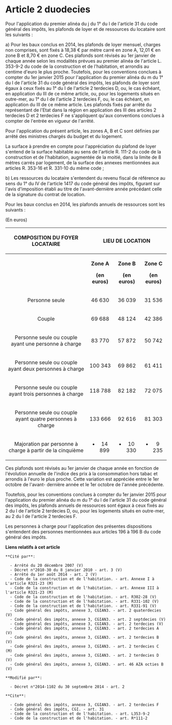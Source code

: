 # Article 2 duodecies

Pour l'application du premier alinéa du j du 1° du I de l'article 31 du code général des impôts, les plafonds de loyer et de
ressources du locataire sont les suivants : 

a) Pour les baux conclus en 2014, les plafonds de loyer mensuel, charges non comprises, sont fixés à 18,38 € par mètre carré
en zone A, 12,01 € en zone B et 8,70 € en zone C. Ces plafonds sont révisés au 1er janvier de chaque année selon les
modalités prévues au premier alinéa de l'article L. 353-9-2 du code de la construction et de l'habitation, et arrondis au
centime d'euro le plus proche. Toutefois, pour les conventions conclues à compter du 1er janvier 2015 pour l'application du
premier alinéa du m du 1° du I de l'article 31 du code général des impôts, les plafonds de loyer sont égaux à ceux fixés au
1° du I de l'article 2 terdecies D, ou, le cas échéant, en application du III de ce même article, ou, pour les logements
situés en outre-mer, au 1° du I de l'article 2 terdecies F, ou, le cas échéant, en application du III de ce même article. Les
plafonds fixés par arrêté du représentant de l'Etat dans la région en application des III des articles 2 terdecies D et 2
terdecies F ne s'appliquent qu'aux conventions conclues à compter de l'entrée en vigueur de l'arrêté. 

Pour l'application du présent article, les zones A, B et C sont définies par arrêté des ministres chargés du budget et du
logement. 

La surface à prendre en compte pour l'appréciation du plafond de loyer s'entend de la surface habitable au sens de l'article
R. 111-2 du code de la construction et de l'habitation, augmentée de la moitié, dans la limite de 8 mètres carrés par
logement, de la surface des annexes mentionnées aux articles R. 353-16 et R. 331-10 du même code ; 

b) Les ressources du locataire s'entendent du revenu fiscal de référence au sens du 1° du IV de l'article 1417 du code
général des impôts, figurant sur l'avis d'imposition établi au titre de l'avant-dernière année précédant celle de la
signature du contrat de location. 

Pour les baux conclus en 2014, les plafonds annuels de ressources sont les suivants : 

(En euros) 

<table>
  <tbody>
    <tr>
      <th>

COMPOSITION DU FOYER LOCATAIRE 

</th>
      <th colspan="3">

LIEU DE LOCATION 

</th>
    </tr>
    <tr>
      <th>

</th>
      <th>

Zone A 

(en euros) 

</th>
      <th>

Zone B 

(en euros) 

</th>
      <th>

Zone C 

(en euros) 

</th>
    </tr>
    <tr>
      <td align="center">

Personne seule 

</td>
      <td align="center">

46 630 

</td>
      <td align="center">

36 039 

</td>
      <td align="center">

31 536 

</td>
    </tr>
    <tr>
      <td align="center">

Couple 

</td>
      <td align="center">

69 688 

</td>
      <td align="center">

48 124 

</td>
      <td align="center">

42 386 

</td>
    </tr>
    <tr>
      <td align="center">

Personne seule ou couple ayant une personne à charge 

</td>
      <td align="center">

83 770 

</td>
      <td align="center">

57 872 

</td>
      <td align="center">

50 742 

</td>
    </tr>
    <tr>
      <td align="center">

Personne seule ou couple ayant deux personnes à charge 

</td>
      <td align="center">

100 343 

</td>
      <td align="center">

69 862 

</td>
      <td align="center">

61 411 

</td>
    </tr>
    <tr>
      <td align="center">

Personne seule ou couple ayant trois personnes à charge 

</td>
      <td align="center">

118 788 

</td>
      <td align="center">

82 182 

</td>
      <td align="center">

72 075 

</td>
    </tr>
    <tr>
      <td align="center">

Personne seule ou couple ayant quatre personnes à charge 

</td>
      <td align="center">

133 666 

</td>
      <td align="center">

92 616 

</td>
      <td align="center">

81 303 

</td>
    </tr>
    <tr>
      <td align="center">

Majoration par personne à charge à partir de la cinquième 

</td>
      <td align="center">

+ 14 899 

</td>
      <td align="center">

+ 10 330 

</td>
      <td align="center">

+ 9 235 

</td>
    </tr>
  </tbody>
</table>

Ces plafonds sont révisés au 1er janvier de chaque année en fonction de l'évolution annuelle de l'indice des prix à la
consommation hors tabac et arrondis à l'euro le plus proche. Cette variation est appréciée entre le 1er octobre de l'avant-
dernière année et le 1er octobre de l'année précédente. 

Toutefois, pour les conventions conclues à compter du 1er janvier 2015 pour l'application du premier alinéa du m du 1° du I
de l'article 31 du code général des impôts, les plafonds annuels de ressources sont égaux à ceux fixés au 2 du I de l'article
2 terdecies D, ou, pour les logements situés en outre-mer, au 2 du I de l'article 2 terdecies F. 

Les personnes à charge pour l'application des présentes dispositions s'entendent des personnes mentionnées aux articles 196 à
196 B du code général des impôts.

**Liens relatifs à cet article**

	**Cité par**:

	  - Arrêté du 20 décembre 2007 (V)
	  - Décret n°2010-30 du 8 janvier 2010 - art. 3 (V)
	  - Arrêté du 1er août 2014 - art. 2 (V)
	  - Code de la construction et de l'habitation. - art. Annexe I à L'article R321-23 (M)
	  - Code de la construction et de l'habitation. - art. Annexe III à l'article R321-23 (M)
	  - Code de la construction et de l'habitation. - art. R302-28 (V)
	  - Code de la construction et de l'habitation. - art. R331-102 (V)
	  - Code de la construction et de l'habitation. - art. R331-91 (V)
	  - Code général des impôts, annexe 3, CGIAN3. - art. 2 quaterdecies (V)
	  - Code général des impôts, annexe 3, CGIAN3. - art. 2 septdecies (V)
	  - Code général des impôts, annexe 3, CGIAN3. - art. 2 terdecies (V)
	  - Code général des impôts, annexe 3, CGIAN3. - art. 2 terdecies A (V)
	  - Code général des impôts, annexe 3, CGIAN3. - art. 2 terdecies B (V)
	  - Code général des impôts, annexe 3, CGIAN3. - art. 2 terdecies C (M)
	  - Code général des impôts, annexe 3, CGIAN3. - art. 2 terdecies D (V)
	  - Code général des impôts, annexe 3, CGIAN3. - art. 46 AZA octies B (V)

	**Modifié par**:

	  - Décret n°2014-1102 du 30 septembre 2014 - art. 2

	**Cite**:

	  - Code général des impôts, annexe 3, CGIAN3. - art. 2 terdecies F
	  - Code général des impôts, CGI. - art. 31
	  - Code de la construction et de l'habitation. - art. L353-9-2
	  - Code de la construction et de l'habitation. - art. R*111-2
